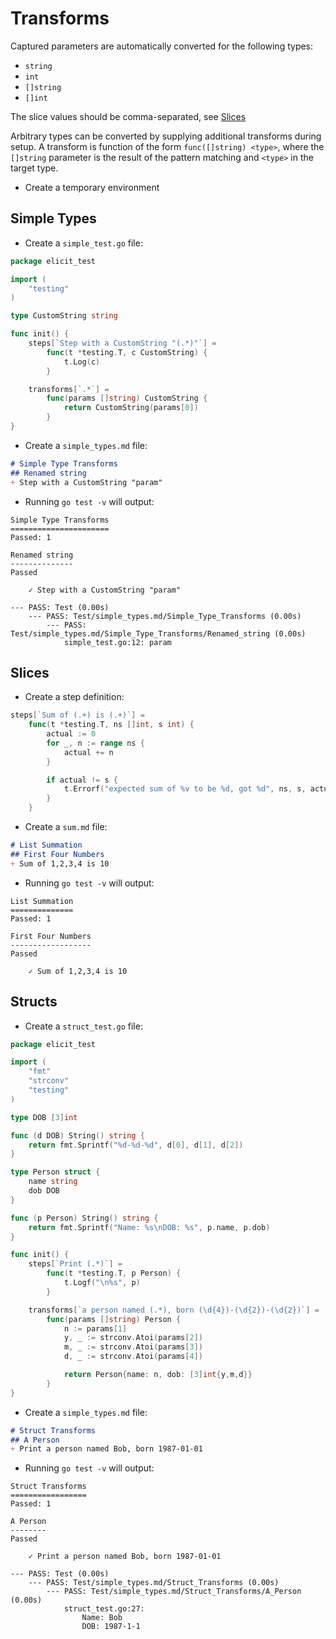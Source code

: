 # Transforms

Captured parameters are automatically converted for the following types:

- `string`
- `int`
- `[]string`
- `[]int`

The slice values should be comma-separated, see [Slices](#Slices)

Arbitrary types can be converted by supplying additional transforms during
setup. A transform is function of the form `func([]string) <type>`, where
the `[]string` parameter is the result of the pattern matching and `<type>`
in the target type.

+ Create a temporary environment

## Simple Types

+ Create a `simple_test.go` file:

```go
package elicit_test

import (
    "testing"
)

type CustomString string

func init() {
    steps[`Step with a CustomString "(.*)"`] =
        func(t *testing.T, c CustomString) {
            t.Log(c)
        }

    transforms[`.*`] =
        func(params []string) CustomString {
            return CustomString(params[0])
        }
}
```

+ Create a `simple_types.md` file:

```markdown
# Simple Type Transforms
## Renamed string
+ Step with a CustomString "param"
```

+ Running `go test -v` will output:

```
Simple Type Transforms
======================
Passed: 1

Renamed string
--------------
Passed

    ✓ Step with a CustomString "param"

--- PASS: Test (0.00s)
    --- PASS: Test/simple_types.md/Simple_Type_Transforms (0.00s)
        --- PASS: Test/simple_types.md/Simple_Type_Transforms/Renamed_string (0.00s)
        	simple_test.go:12: param
```

## Slices

+ Create a step definition:

```go
steps[`Sum of (.+) is (.+)`] =
    func(t *testing.T, ns []int, s int) {
        actual := 0
        for _, n := range ns {
            actual += n
        }

        if actual != s {
            t.Errorf("expected sum of %v to be %d, got %d", ns, s, actual)
        }
    }
```

+ Create a `sum.md` file:

```markdown
# List Summation
## First Four Numbers
+ Sum of 1,2,3,4 is 10
```

+ Running `go test -v` will output:

```
List Summation
==============
Passed: 1

First Four Numbers
------------------
Passed

    ✓ Sum of 1,2,3,4 is 10
```

## Structs

+ Create a `struct_test.go` file:

```go
package elicit_test

import (
    "fmt"
    "strconv"
    "testing"
)

type DOB [3]int

func (d DOB) String() string {
    return fmt.Sprintf("%d-%d-%d", d[0], d[1], d[2])
}

type Person struct {
    name string
    dob DOB
}

func (p Person) String() string {
    return fmt.Sprintf("Name: %s\nDOB: %s", p.name, p.dob)
}

func init() {
    steps[`Print (.*)`] =
        func(t *testing.T, p Person) {
            t.Logf("\n%s", p)
        }

    transforms[`a person named (.*), born (\d{4})-(\d{2})-(\d{2})`] =
        func(params []string) Person {
            n := params[1]
            y, _ := strconv.Atoi(params[2])
            m, _ := strconv.Atoi(params[3])
            d, _ := strconv.Atoi(params[4])

            return Person{name: n, dob: [3]int{y,m,d}}
        }
}
```

+ Create a `simple_types.md` file:

```markdown
# Struct Transforms
## A Person
+ Print a person named Bob, born 1987-01-01
```

+ Running `go test -v` will output:

```
Struct Transforms
=================
Passed: 1

A Person
--------
Passed

    ✓ Print a person named Bob, born 1987-01-01

--- PASS: Test (0.00s)
    --- PASS: Test/simple_types.md/Struct_Transforms (0.00s)
        --- PASS: Test/simple_types.md/Struct_Transforms/A_Person (0.00s)
        	struct_test.go:27: 
        		Name: Bob
        		DOB: 1987-1-1
```
